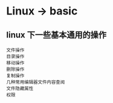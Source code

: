 # Linux -> basic
linux 下一些基本通用的操作
--
    文件操作
    目录操作
    移动操作
    删除操作
    复制操作
    几种常用编辑器文件内容查阅
    文件隐藏属性
    权限